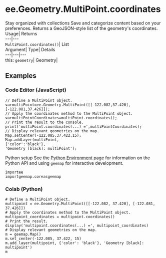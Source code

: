  
#  ee.Geometry.MultiPoint.coordinates 
Stay organized with collections  Save and categorize content based on your preferences. 
Returns a GeoJSON-style list of the geometry's coordinates. Usage| Returns  
---|---  
`MultiPoint.coordinates()`| List  
Argument| Type| Details  
---|---|---  
this: `geometry`| Geometry|   
## Examples
### Code Editor (JavaScript)
```
// Define a MultiPoint object.
varmultiPoint=ee.Geometry.MultiPoint([[-122.082,37.420],[-122.081,37.426]]);
// Apply the coordinates method to the MultiPoint object.
varmultiPointCoordinates=multiPoint.coordinates();
// Print the result to the console.
print('multiPoint.coordinates(...) =',multiPointCoordinates);
// Display relevant geometries on the map.
Map.setCenter(-122.085,37.422,15);
Map.addLayer(multiPoint,
{'color':'black'},
'Geometry [black]: multiPoint');
```

Python setup
See the [ Python Environment](https://developers.google.com/earth-engine/guides/python_install) page for information on the Python API and using `geemap` for interactive development.
```
importee
importgeemap.coreasgeemap
```

### Colab (Python)
```
# Define a MultiPoint object.
multipoint = ee.Geometry.MultiPoint([[-122.082, 37.420], [-122.081, 37.426]])
# Apply the coordinates method to the MultiPoint object.
multipoint_coordinates = multipoint.coordinates()
# Print the result.
display('multipoint.coordinates(...) =', multipoint_coordinates)
# Display relevant geometries on the map.
m = geemap.Map()
m.set_center(-122.085, 37.422, 15)
m.add_layer(multipoint, {'color': 'black'}, 'Geometry [black]: multipoint')
m
```


